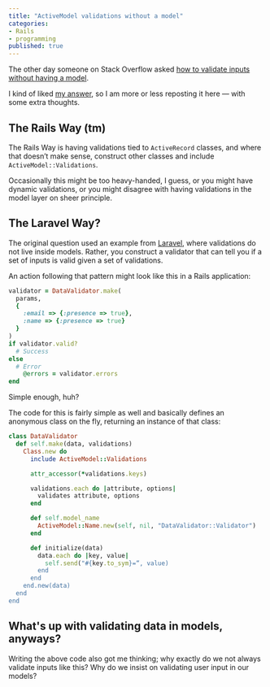 ```yaml
---
title: "ActiveModel validations without a model"
categories:
- Rails
- programming
published: true
---
```

The other day someone on Stack Overflow asked [how to validate inputs without having a model](http://stackoverflow.com/questions/25460319/rails-validate-input-without-need-of-models).

I kind of liked [my answer](http://stackoverflow.com/a/25461530/33245), so I am more or less reposting it here &mdash; with some extra thoughts.

<!--more-->

## The Rails Way (tm)

The Rails Way is having validations tied to `ActiveRecord` classes, and where that doesn’t make sense, construct other classes and include `ActiveModel::Validations`.

Occasionally this might be too heavy-handed, I guess, or you might have dynamic validations, or you might disagree with having validations in the model layer on sheer principle.

## The Laravel Way?

The original question used an example from [Laravel](http://laravel.com/), where validations do not live inside models. Rather, you construct a validator that can tell you if a set of inputs is valid given a set of validations.

An action following that pattern might look like this in a Rails application:

````ruby
validator = DataValidator.make(
  params,
  {
    :email => {:presence => true},
    :name => {:presence => true}
  }
)
if validator.valid?
  # Success
else
  # Error
	@errors = validator.errors
end
````

Simple enough, huh?

The code for this is fairly simple as well and basically defines an anonymous class on the fly, returning an instance of that class:

````ruby
class DataValidator
  def self.make(data, validations)
    Class.new do
      include ActiveModel::Validations

      attr_accessor(*validations.keys)

      validations.each do |attribute, options|
        validates attribute, options
      end

      def self.model_name
        ActiveModel::Name.new(self, nil, "DataValidator::Validator")
      end

      def initialize(data)
        data.each do |key, value|
          self.send("#{key.to_sym}=“, value)
        end
      end
    end.new(data)
  end
end
````

## What's up with validating data in models, anyways?

Writing the above code also got me thinking; why exactly do we not always validate inputs like this? Why do we insist on validating user input in our models?
